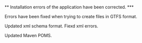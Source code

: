  ** Installation errors of the application have been corrected.  ***
 
 

  Errors have been fixed when trying to create files in GTFS format.

  Updated xml schema format. Fiexd xml errors.

  Updated Maven POMS.
